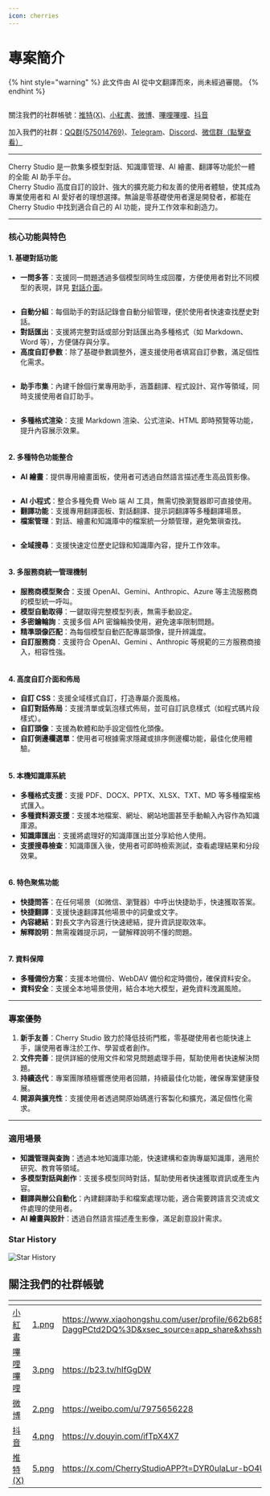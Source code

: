 ```yaml
---
icon: cherries
---
```

# 專案簡介


{% hint style="warning" %}
此文件由 AI 從中文翻譯而來，尚未經過審閱。
{% endhint %}




<figure><img src=".gitbook/assets/docs-readme-banner1.png" alt=""><figcaption></figcaption></figure>

關注我們的社群帳號：[推特(X)](https://x.com/CherryStudioAPP)、[小紅書](https://www.xiaohongshu.com/user/profile/662b6853000000000b031d9a)、[微博](https://weibo.com/u/7975656228)、[嗶哩嗶哩](https://space.bilibili.com/3546657515898892)、[抖音](https://www.douyin.com/user/MS4wLjABAAAAmw9A54m5J0hHVMQY5eGrVJ-EHDoOS0hgJ6M1F9MN2Tn2V163A0xrC4_KVzfmQSxC)

加入我們的社群：[QQ群(575014769)](https://qm.qq.com/q/lo0D4qVZKi)、[Telegram](https://t.me/CherryStudioAI)、[Discord](https://discord.gg/wez8HtpxqQ)、[微信群（點擊查看）](https://www.cherry-ai.com/#Community)

***

Cherry Studio 是一款集多模型對話、知識庫管理、AI 繪畫、翻譯等功能於一體的全能 AI 助手平台。  
Cherry Studio 高度自訂的設計、強大的擴充能力和友善的使用者體驗，使其成為專業使用者和 AI 愛好者的理想選擇。無論是零基礎使用者還是開發者，都能在 Cherry Studio 中找到適合自己的 AI 功能，提升工作效率和創造力。

***

### **核心功能與特色**

#### **1. 基礎對話功能**

* **一問多答**：支援同一問題透過多個模型同時生成回覆，方便使用者對比不同模型的表現，詳見 [對話介面](cherrystudio/preview/chat.md)。

<figure><img src=".gitbook/assets/docs-readme-1 (1).png" alt=""><figcaption></figcaption></figure>

* **自動分組**：每個助手的對話記錄會自動分組管理，便於使用者快速查找歷史對話。
* **對話匯出**：支援將完整對話或部分對話匯出為多種格式（如 Markdown、Word 等），方便儲存與分享。
* **高度自訂參數**：除了基礎參數調整外，還支援使用者填寫自訂參數，滿足個性化需求。

<figure><img src=".gitbook/assets/docs-readme-2 (2).png" alt=""><figcaption></figcaption></figure>

* **助手市集**：內建千餘個行業專用助手，涵蓋翻譯、程式設計、寫作等領域，同時支援使用者自訂助手。

<figure><img src=".gitbook/assets/docs-readme-4.png" alt=""><figcaption></figcaption></figure>

* **多種格式渲染**：支援 Markdown 渲染、公式渲染、HTML 即時預覽等功能，提升內容展示效果。

<figure><img src=".gitbook/assets/docs-readme-3 (1).png" alt=""><figcaption></figcaption></figure>

#### **2. 多種特色功能整合**

* **AI 繪畫**：提供專用繪畫面板，使用者可透過自然語言描述產生高品質影像。

<figure><img src=".gitbook/assets/docs-readme-5.png" alt=""><figcaption></figcaption></figure>

* **AI 小程式**：整合多種免費 Web 端 AI 工具，無需切換瀏覽器即可直接使用。
* **翻譯功能**：支援專用翻譯面板、對話翻譯、提示詞翻譯等多種翻譯場景。
* **檔案管理**：對話、繪畫和知識庫中的檔案統一分類管理，避免繁瑣查找。

<figure><img src=".gitbook/assets/docs-readme-6.png" alt=""><figcaption></figcaption></figure>

* **全域搜尋**：支援快速定位歷史記錄和知識庫內容，提升工作效率。

<figure><img src=".gitbook/assets/docs-readme-7.png" alt=""><figcaption></figcaption></figure>

#### **3. 多服務商統一管理機制**

* **服務商模型聚合**：支援 OpenAI、Gemini、Anthropic、Azure 等主流服務商的模型統一呼叫。
* **模型自動取得**：一鍵取得完整模型列表，無需手動設定。
* **多密鑰輪詢**：支援多個 API 密鑰輪換使用，避免速率限制問題。
* **精準頭像匹配**：為每個模型自動匹配專屬頭像，提升辨識度。
* **自訂服務商**：支援符合 OpenAI、Gemini 、Anthropic 等規範的三方服務商接入，相容性強。

<figure><img src=".gitbook/assets/docs-readme-8.png" alt=""><figcaption></figcaption></figure>

#### **4. 高度自訂介面和佈局**

* **自訂 CSS**：支援全域樣式自訂，打造專屬介面風格。
* **自訂對話佈局**：支援清單或氣泡樣式佈局，並可自訂訊息樣式（如程式碼片段樣式）。
* **自訂頭像**：支援為軟體和助手設定個性化頭像。
* **自訂側邊欄選單**：使用者可根據需求隱藏或排序側邊欄功能，最佳化使用體驗。

<figure><img src=".gitbook/assets/docs-readme-9.png" alt=""><figcaption></figcaption></figure>

#### **5. 本機知識庫系統**

* **多種格式支援**：支援 PDF、DOCX、PPTX、XLSX、TXT、MD 等多種檔案格式匯入。
* **多種資料源支援**：支援本地檔案、網址、網站地圖甚至手動輸入內容作為知識庫源。
* **知識庫匯出**：支援將處理好的知識庫匯出並分享給他人使用。
* **支援搜尋檢查**：知識庫匯入後，使用者可即時檢索測試，查看處理結果和分段效果。

<figure><img src=".gitbook/assets/docs-readme-10.png" alt=""><figcaption></figcaption></figure>

#### **6. 特色聚焦功能**

* **快捷問答**：在任何場景（如微信、瀏覽器）中呼出快捷助手，快速獲取答案。
* **快捷翻譯**：支援快速翻譯其他場景中的詞彙或文字。
* **內容總結**：對長文字內容進行快速總結，提升資訊提取效率。
* **解釋說明**：無需複雜提示詞，一鍵解釋說明不懂的問題。

<figure><img src=".gitbook/assets/docs-readme-11.png" alt=""><figcaption></figcaption></figure>

#### **7. 資料保障**

* **多種備份方案**：支援本地備份、WebDAV 備份和定時備份，確保資料安全。
* **資料安全**：支援全本地場景使用，結合本地大模型，避免資料洩漏風險。

***

### **專案優勢**

1. **新手友善**：Cherry Studio 致力於降低技術門檻，零基礎使用者也能快速上手，讓使用者專注於工作、學習或者創作。
2. **文件完善**：提供詳細的使用文件和常見問題處理手冊，幫助使用者快速解決問題。
3. **持續迭代**：專案團隊積極響應使用者回饋，持續最佳化功能，確保專案健康發展。
4. **開源與擴充性**：支援使用者透過開原始碼進行客製化和擴充，滿足個性化需求。

***

### **適用場景**

* **知識管理與查詢**：透過本地知識庫功能，快速建構和查詢專屬知識庫，適用於研究、教育等領域。
* **多模型對話與創作**：支援多模型同時對話，幫助使用者快速獲取資訊或產生內容。
* **翻譯與辦公自動化**：內建翻譯助手和檔案處理功能，適合需要跨語言交流或文件處理的使用者。
* **AI 繪畫與設計**：透過自然語言描述產生影像，滿足創意設計需求。

### Star History

![Star History](https://urlscan.io/liveshot/?width=1300\&height=620\&url=https://cherrystarhistory.ocool.online/)

## 關注我們的社群帳號

<table data-view="cards"><thead><tr><th></th><th data-hidden data-card-cover data-type="files"></th><th data-hidden data-card-target data-type="content-ref"></th></tr></thead><tbody><tr><td><a href="https://www.xiaohongshu.com/user/profile/662b6853000000000b031d9a?xsec_token=YB_1nKvlH4r5hPYVVbbsNHF8Y6n6AKlm5-DaggPCtd2DQ%3D&#x26;xsec_source=app_share&#x26;xhsshare=CopyLink&#x26;appuid=662b6853000000000b031d9a&#x26;apptime=1738627324&#x26;share_id=ace5db41b5954fab8d98a2a7865a62bc&#x26;share_channel=copy_link">小紅書</a></td><td><a href=".gitbook/assets/1.png">1.png</a></td><td><a href="https://www.xiaohongshu.com/user/profile/662b6853000000000b031d9a?xsec_token=YB_1nKvlH4r5hPYVVbbsNHF8Y6n6AKlm5-DaggPCtd2DQ%3D&#x26;xsec_source=app_share&#x26;xhsshare=CopyLink&#x26;appuid=662b6853000000000b031d9a&#x26;apptime=1738627324&#x26;share_id=ace5db41b5954fab8d98a2a7865a62bc&#x26;share_channel=copy_link">https://www.xiaohongshu.com/user/profile/662b6853000000000b031d9a?xsec_token=YB_1nKvlH4r5hPYVVbbsNHF8Y6n6AKlm5-DaggPCtd2DQ%3D&#x26;xsec_source=app_share&#x26;xhsshare=CopyLink&#x26;appuid=662b6853000000000b031d9a&#x26;apptime=1738627324&#x26;share_id=ace5db41b5954fab8d98a2a7865a62bc&#x26;share_channel=copy_link</a></td></tr><tr><td><a href="https://b23.tv/hIfGgDW">嗶哩嗶哩</a></td><td><a href=".gitbook/assets/3.png">3.png</a></td><td><a href="https://b23.tv/hIfGgDW">https://b23.tv/hIfGgDW</a></td></tr><tr><td><a href="https://weibo.com/u/7975656228">微博</a></td><td><a href=".gitbook/assets/2.png">2.png</a></td><td><a href="https://weibo.com/u/7975656228">https://weibo.com/u/7975656228</a></td></tr><tr><td><a href="https://v.douyin.com/ifTpX4X7">抖音</a></td><td><a href=".gitbook/assets/4.png">4.png</a></td><td><a href="https://v.douyin.com/ifTpX4X7">https://v.douyin.com/ifTpX4X7</a></td></tr><tr><td><a href="https://x.com/CherryStudioAPP?t=DYR0ulaLur-bO4Us3bG79A&#x26;s=05">推特(X)</a></td><td><a href=".gitbook/assets/5.png">5.png</a></td><td><a href="https://x.com/CherryStudioAPP?t=DYR0ulaLur-bO4Us3bG79A&#x26;s=05">https://x.com/CherryStudioAPP?t=DYR0ulaLur-bO4Us3bG79A&#x26;s=05</a></td></tr></tbody></table>